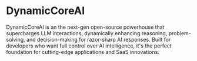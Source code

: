 # DynamicCoreAI
DynamicCoreAI is an the next-gen open-source powerhouse that supercharges LLM interactions, dynamically enhancing reasoning, problem-solving, and decision-making for razor-sharp AI responses. Built for developers who want full control over AI intelligence, it's the perfect foundation for cutting-edge applications and SaaS innovations.
